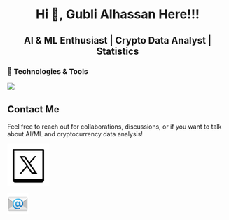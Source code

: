 <h1 align="center">

Hi 👋, Gubli Alhassan Here!!!

</h1>

<h2 align="center">

AI & ML Enthusiast \| Crypto Data Analyst \| Statistics

</h2>

### 🧰 **Technologies & Tools**

<p align="center">

<a href="https://skillicons.dev"> <img src="https://skillicons.dev/icons?i=python,r,pytorch,anaconda,bash,git,linux,md,sklearn,ubuntu,tensorflow,sqlite,postgres,keras,polars"/> </a>

</p>

## Contact Me

Feel free to reach out for collaborations, discussions, or if you want to talk about AI/ML and cryptocurrency data analysis!

[![](images/x-05.svg)](https://x.com/gublix)

[![](images/email-02.png)](https://app.tuta.com/mail/)
